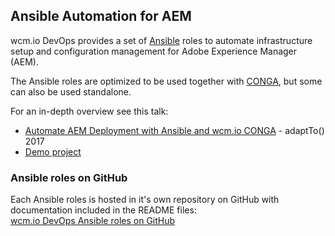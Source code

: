 ## Ansible Automation for AEM

wcm.io DevOps provides a set of [Ansible][ansible] roles to automate infrastructure setup and configuration management for Adobe Experience Manager (AEM).

The Ansible roles are optimized to be used together with [CONGA][conga], but some can also be used standalone.

For an in-depth overview see this talk:

* [Automate AEM Deployment with Ansible and wcm.io CONGA][aem-ansible-adaptto-2017] - adaptTo() 2017
* [Demo project][aem-ansible-adaptto-2017-demo]


### Ansible roles on GitHub

Each Ansible roles is hosted in it's own repository on GitHub with documentation included in the README files:<br/>
[wcm.io DevOps Ansible roles on GitHub][github-ansible-roles]

[ansible]: https://www.ansible.com/
[conga]: http://devops.wcm.io/conga
[github-ansible-roles]: https://github.com/wcm-io-devops?q=topic%3Aansible-role
[aem-ansible-adaptto-2017]: https://adapt.to/2017/en/schedule/automate-aem-deployment-with-ansible-and-wcm-io-conga.html
[aem-ansible-adaptto-2017-demo]: https://github.com/adaptto/2017-automate-aem-deployment-ansible-conga
